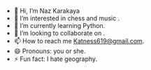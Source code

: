 - 👋 Hi, I’m Naz Karakaya
- 👀 I’m interested in chess and  music .
- 🌱 I’m currently learning Python.
- 💞️ I’m looking to collaborate on .
- 📫 How to reach me Katness619@gmail.com.
- 😄 Pronouns: you or she.
- ⚡ Fun fact: I hate geography.

<!---
Naaaaazz/Naaaaazz is a ✨ special ✨ repository because its `README.md` (this file) appears on your GitHub profile.
You can click the Preview link to take a look at your changes.
--->
